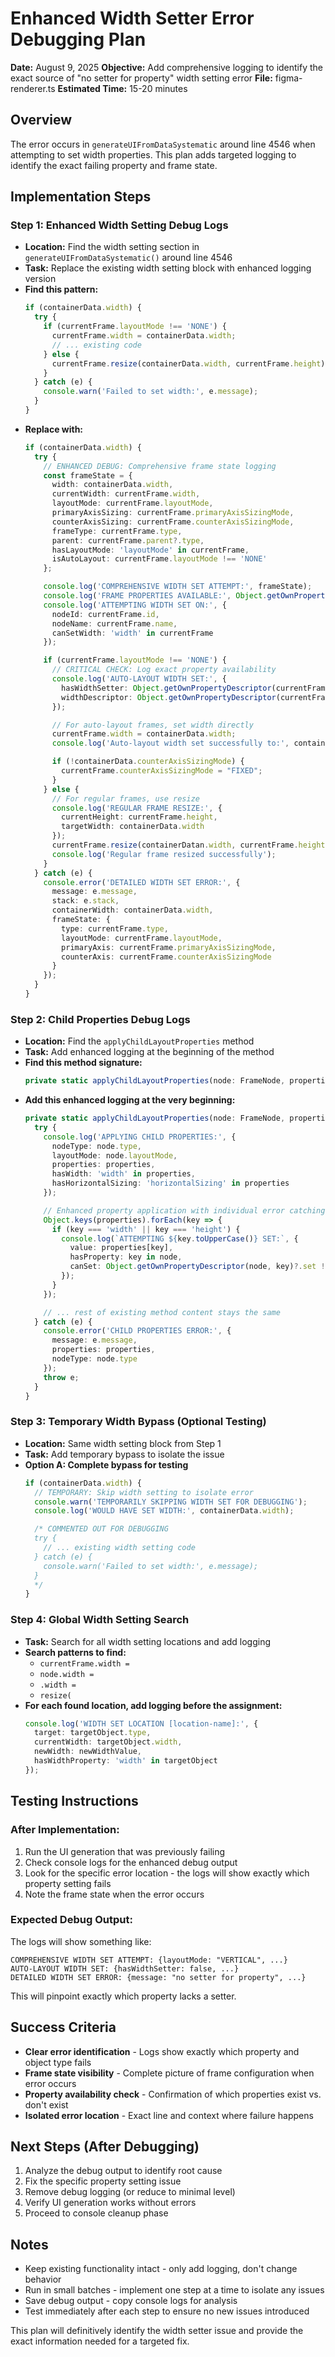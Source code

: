 # Enhanced Width Setter Error Debugging Plan

**Date:** August 9, 2025
**Objective:** Add comprehensive logging to identify the exact source of "no setter for property" width setting error
**File:** figma-renderer.ts
**Estimated Time:** 15-20 minutes

## Overview
The error occurs in `generateUIFromDataSystematic` around line 4546 when attempting to set width properties. This plan adds targeted logging to identify the exact failing property and frame state.

## Implementation Steps

### Step 1: Enhanced Width Setting Debug Logs
*   **Location:** Find the width setting section in `generateUIFromDataSystematic()` around line 4546
*   **Task:** Replace the existing width setting block with enhanced logging version
*   **Find this pattern:**
    ```typescript
    if (containerData.width) {
      try {
        if (currentFrame.layoutMode !== 'NONE') {
          currentFrame.width = containerData.width;
          // ... existing code
        } else {
          currentFrame.resize(containerData.width, currentFrame.height);
        }
      } catch (e) {
        console.warn('Failed to set width:', e.message);
      }
    }
    ```
*   **Replace with:**
    ```typescript
    if (containerData.width) {
      try {
        // ENHANCED DEBUG: Comprehensive frame state logging
        const frameState = {
          width: containerData.width,
          currentWidth: currentFrame.width,
          layoutMode: currentFrame.layoutMode,
          primaryAxisSizing: currentFrame.primaryAxisSizingMode,
          counterAxisSizing: currentFrame.counterAxisSizingMode,
          frameType: currentFrame.type,
          parent: currentFrame.parent?.type,
          hasLayoutMode: 'layoutMode' in currentFrame,
          isAutoLayout: currentFrame.layoutMode !== 'NONE'
        };

        console.log('COMPREHENSIVE WIDTH SET ATTEMPT:', frameState);
        console.log('FRAME PROPERTIES AVAILABLE:', Object.getOwnPropertyNames(currentFrame));
        console.log('ATTEMPTING WIDTH SET ON:', {
          nodeId: currentFrame.id,
          nodeName: currentFrame.name,
          canSetWidth: 'width' in currentFrame
        });

        if (currentFrame.layoutMode !== 'NONE') {
          // CRITICAL CHECK: Log exact property availability
          console.log('AUTO-LAYOUT WIDTH SET:', {
            hasWidthSetter: Object.getOwnPropertyDescriptor(currentFrame, 'width')?.set !== undefined,
            widthDescriptor: Object.getOwnPropertyDescriptor(currentFrame, 'width')
          });

          // For auto-layout frames, set width directly
          currentFrame.width = containerData.width;
          console.log('Auto-layout width set successfully to:', containerData.width);

          if (!containerData.counterAxisSizingMode) {
            currentFrame.counterAxisSizingMode = "FIXED";
          }
        } else {
          // For regular frames, use resize
          console.log('REGULAR FRAME RESIZE:', {
            currentHeight: currentFrame.height,
            targetWidth: containerData.width
          });
          currentFrame.resize(containerDatan.width, currentFrame.height);
          console.log('Regular frame resized successfully');
        }
      } catch (e) {
        console.error('DETAILED WIDTH SET ERROR:', {
          message: e.message,
          stack: e.stack,
          containerWidth: containerData.width,
          frameState: {
            type: currentFrame.type,
            layoutMode: currentFrame.layoutMode,
            primaryAxis: currentFrame.primaryAxisSizingMode,
            counterAxis: currentFrame.counterAxisSizingMode
          }
        });
      }
    }
    ```

### Step 2: Child Properties Debug Logs
*   **Location:** Find the `applyChildLayoutProperties` method
*   **Task:** Add enhanced logging at the beginning of the method
*   **Find this method signature:**
    ```typescript
    private static applyChildLayoutProperties(node: FrameNode, properties: any): void {
    ```
*   **Add this enhanced logging at the very beginning:**
    ```typescript
    private static applyChildLayoutProperties(node: FrameNode, properties: any): void {
      try {
        console.log('APPLYING CHILD PROPERTIES:', {
          nodeType: node.type,
          layoutMode: node.layoutMode,
          properties: properties,
          hasWidth: 'width' in properties,
          hasHorizontalSizing: 'horizontalSizing' in properties
        });

        // Enhanced property application with individual error catching
        Object.keys(properties).forEach(key => {
          if (key === 'width' || key === 'height') {
            console.log(`ATTEMPTING ${key.toUpperCase()} SET:`, {
              value: properties[key],
              hasProperty: key in node,
              canSet: Object.getOwnPropertyDescriptor(node, key)?.set !== undefined
            });
          }
        });

        // ... rest of existing method content stays the same
      } catch (e) {
        console.error('CHILD PROPERTIES ERROR:', {
          message: e.message,
          properties: properties,
          nodeType: node.type
        });
        throw e;
      }
    }
    ```

### Step 3: Temporary Width Bypass (Optional Testing)
*   **Location:** Same width setting block from Step 1
*   **Task:** Add temporary bypass to isolate the issue
*   **Option A: Complete bypass for testing**
    ```typescript
    if (containerData.width) {
      // TEMPORARY: Skip width setting to isolate error
      console.warn('TEMPORARILY SKIPPING WIDTH SET FOR DEBUGGING');
      console.log('WOULD HAVE SET WIDTH:', containerData.width);

      /* COMMENTED OUT FOR DEBUGGING
      try {
        // ... existing width setting code
      } catch (e) {
        console.warn('Failed to set width:', e.message);
      }
      */
    }
    ```

### Step 4: Global Width Setting Search
*   **Task:** Search for all width setting locations and add logging
*   **Search patterns to find:**
    *   `currentFrame.width =`
    *   `node.width =`
    *   `.width =`
    *   `resize(`
*   **For each found location, add logging before the assignment:**
    ```typescript
    console.log('WIDTH SET LOCATION [location-name]:', {
      target: targetObject.type,
      currentWidth: targetObject.width,
      newWidth: newWidthValue,
      hasWidthProperty: 'width' in targetObject
    });
    ```

## Testing Instructions
### After Implementation:
1.  Run the UI generation that was previously failing
2.  Check console logs for the enhanced debug output
3.  Look for the specific error location - the logs will show exactly which property setting fails
4.  Note the frame state when the error occurs

### Expected Debug Output:
The logs will show something like:
```
COMPREHENSIVE WIDTH SET ATTEMPT: {layoutMode: "VERTICAL", ...}
AUTO-LAYOUT WIDTH SET: {hasWidthSetter: false, ...}
DETAILED WIDTH SET ERROR: {message: "no setter for property", ...}
```
This will pinpoint exactly which property lacks a setter.

## Success Criteria
*   **Clear error identification** - Logs show exactly which property and object type fails
*   **Frame state visibility** - Complete picture of frame configuration when error occurs
*   **Property availability check** - Confirmation of which properties exist vs. don't exist
*   **Isolated error location** - Exact line and context where failure happens

## Next Steps (After Debugging)
1.  Analyze the debug output to identify root cause
2.  Fix the specific property setting issue
3.  Remove debug logging (or reduce to minimal level)
4.  Verify UI generation works without errors
5.  Proceed to console cleanup phase

## Notes
*   Keep existing functionality intact - only add logging, don't change behavior
*   Run in small batches - implement one step at a time to isolate any issues
*   Save debug output - copy console logs for analysis
*   Test immediately after each step to ensure no new issues introduced

This plan will definitively identify the width setter issue and provide the exact information needed for a targeted fix.

